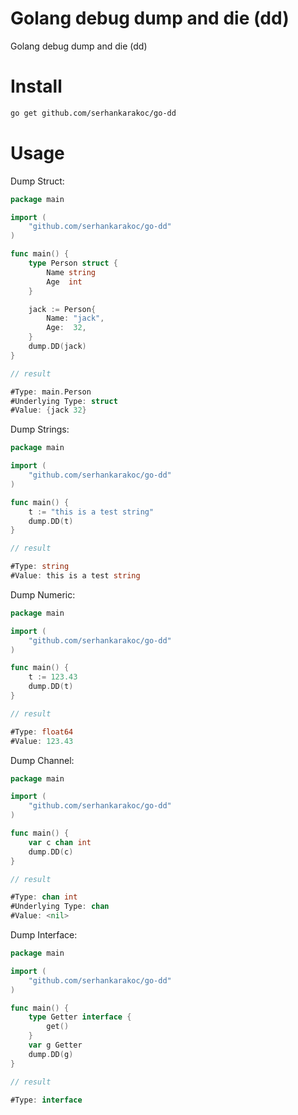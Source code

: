 # Golang debug dump and die (dd)
Golang debug dump and die (dd)

# Install
```bash
go get github.com/serhankarakoc/go-dd
```

# Usage 
Dump Struct:
```go
package main

import (
	"github.com/serhankarakoc/go-dd"
)

func main() {
	type Person struct {
		Name string
		Age  int
	}

	jack := Person{
		Name: "jack",
		Age:  32,
	}
	dump.DD(jack)
}

// result

#Type: main.Person
#Underlying Type: struct
#Value: {jack 32}
```


Dump Strings:
```go
package main

import (
	"github.com/serhankarakoc/go-dd"
)

func main() {
	t := "this is a test string"
	dump.DD(t)
}

// result

#Type: string
#Value: this is a test string
```

Dump Numeric:
```go
package main

import (
	"github.com/serhankarakoc/go-dd"
)

func main() {
	t := 123.43
	dump.DD(t)
}

// result

#Type: float64
#Value: 123.43
```

Dump Channel:
```go
package main

import (
	"github.com/serhankarakoc/go-dd"
)

func main() {
	var c chan int
	dump.DD(c)
}

// result

#Type: chan int
#Underlying Type: chan
#Value: <nil>
```

Dump Interface:
```go
package main

import (
	"github.com/serhankarakoc/go-dd"
)

func main() {
	type Getter interface {
		get()
	}
	var g Getter
	dump.DD(g)
}

// result

#Type: interface
```
